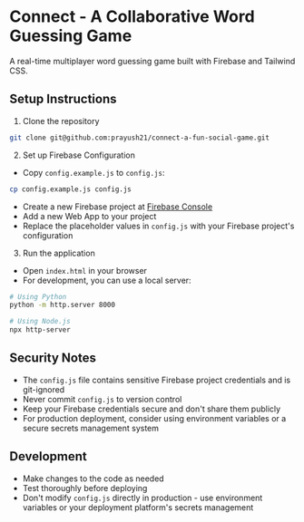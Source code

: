 # Connect - A Collaborative Word Guessing Game

A real-time multiplayer word guessing game built with Firebase and Tailwind CSS.

## Setup Instructions

1. Clone the repository

```bash
git clone git@github.com:prayush21/connect-a-fun-social-game.git
```

2. Set up Firebase Configuration

- Copy `config.example.js` to `config.js`:

```bash
cp config.example.js config.js
```

- Create a new Firebase project at [Firebase Console](https://console.firebase.google.com)
- Add a new Web App to your project
- Replace the placeholder values in `config.js` with your Firebase project's configuration

3. Run the application

- Open `index.html` in your browser
- For development, you can use a local server:

```bash
# Using Python
python -m http.server 8000

# Using Node.js
npx http-server
```

## Security Notes

- The `config.js` file contains sensitive Firebase project credentials and is git-ignored
- Never commit `config.js` to version control
- Keep your Firebase credentials secure and don't share them publicly
- For production deployment, consider using environment variables or a secure secrets management system

## Development

- Make changes to the code as needed
- Test thoroughly before deploying
- Don't modify `config.js` directly in production - use environment variables or your deployment platform's secrets management
